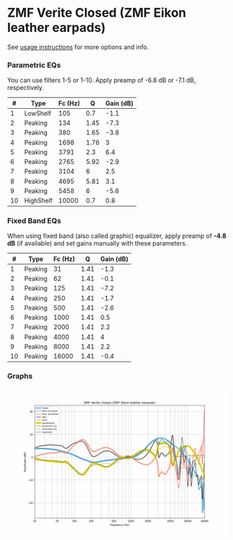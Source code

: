 # ZMF Verite Closed (ZMF Eikon leather earpads)
See [usage instructions](https://github.com/jaakkopasanen/AutoEq#usage) for more options and info.

### Parametric EQs
You can use filters 1-5 or 1-10. Apply preamp of -6.8 dB or -7.1 dB, respectively.

|   # | Type      |   Fc (Hz) |    Q |   Gain (dB) |
|-----|-----------|-----------|------|-------------|
|   1 | LowShelf  |       105 | 0.7  |        -1.1 |
|   2 | Peaking   |       134 | 1.45 |        -7.3 |
|   3 | Peaking   |       380 | 1.65 |        -3.8 |
|   4 | Peaking   |      1698 | 1.76 |         3   |
|   5 | Peaking   |      3791 | 2.3  |         6.4 |
|   6 | Peaking   |      2765 | 5.92 |        -2.9 |
|   7 | Peaking   |      3104 | 6    |         2.5 |
|   8 | Peaking   |      4695 | 5.81 |         3.1 |
|   9 | Peaking   |      5458 | 6    |        -5.6 |
|  10 | HighShelf |     10000 | 0.7  |         0.8 |

### Fixed Band EQs
When using fixed band (also called graphic) equalizer, apply preamp of **-4.8 dB** (if available) and set gains manually with these parameters.

|   # | Type    |   Fc (Hz) |    Q |   Gain (dB) |
|-----|---------|-----------|------|-------------|
|   1 | Peaking |        31 | 1.41 |        -1.3 |
|   2 | Peaking |        62 | 1.41 |        -0.1 |
|   3 | Peaking |       125 | 1.41 |        -7.2 |
|   4 | Peaking |       250 | 1.41 |        -1.7 |
|   5 | Peaking |       500 | 1.41 |        -2.6 |
|   6 | Peaking |      1000 | 1.41 |         0.5 |
|   7 | Peaking |      2000 | 1.41 |         2.2 |
|   8 | Peaking |      4000 | 1.41 |         4   |
|   9 | Peaking |      8000 | 1.41 |         2.2 |
|  10 | Peaking |     16000 | 1.41 |        -0.4 |

### Graphs
![](./ZMF%20Verite%20Closed%20(ZMF%20Eikon%20leather%20earpads).png)
